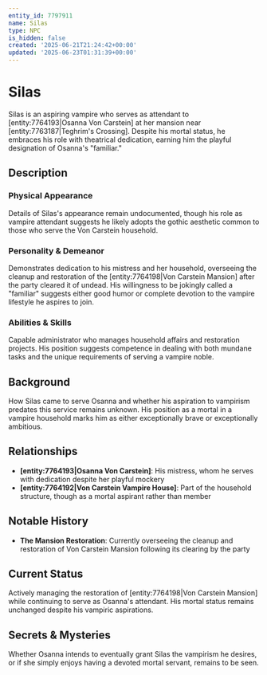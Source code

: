 ```yaml
---
entity_id: 7797911
name: Silas
type: NPC
is_hidden: false
created: '2025-06-21T21:24:42+00:00'
updated: '2025-06-23T01:31:39+00:00'
---
```


# Silas

Silas is an aspiring vampire who serves as attendant to [entity:7764193|Osanna Von Carstein] at her mansion near [entity:7763187|Teghrim's Crossing]. Despite his mortal status, he embraces his role with theatrical dedication, earning him the playful designation of Osanna's "familiar."

## Description

### Physical Appearance

Details of Silas's appearance remain undocumented, though his role as vampire attendant suggests he likely adopts the gothic aesthetic common to those who serve the Von Carstein household.

### Personality & Demeanor

Demonstrates dedication to his mistress and her household, overseeing the cleanup and restoration of the [entity:7764198|Von Carstein Mansion] after the party cleared it of undead. His willingness to be jokingly called a "familiar" suggests either good humor or complete devotion to the vampire lifestyle he aspires to join.

### Abilities & Skills

Capable administrator who manages household affairs and restoration projects. His position suggests competence in dealing with both mundane tasks and the unique requirements of serving a vampire noble.

## Background

How Silas came to serve Osanna and whether his aspiration to vampirism predates this service remains unknown. His position as a mortal in a vampire household marks him as either exceptionally brave or exceptionally ambitious.

## Relationships

- **[entity:7764193|Osanna Von Carstein]**: His mistress, whom he serves with dedication despite her playful mockery
- **[entity:7764192|Von Carstein Vampire House]**: Part of the household structure, though as a mortal aspirant rather than member

## Notable History

- **The Mansion Restoration**: Currently overseeing the cleanup and restoration of Von Carstein Mansion following its clearing by the party

## Current Status

Actively managing the restoration of [entity:7764198|Von Carstein Mansion] while continuing to serve as Osanna's attendant. His mortal status remains unchanged despite his vampiric aspirations.

## Secrets & Mysteries

Whether Osanna intends to eventually grant Silas the vampirism he desires, or if she simply enjoys having a devoted mortal servant, remains to be seen.